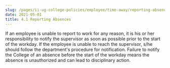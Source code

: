 ```yaml
---
slug: /pages/ii-ug-college-policies/employee/time-away/reporting-absences
date: 2021-05-01
title: 4.1 Reporting Absences
---
```

If an employee is unable to report to work for any reason, it is his or her responsibility to notify the supervisor as soon as possible prior to the start of the workday. If the employee is unable to reach the supervisor, s/he should follow the department's procedure for notification. Failure to notify the College of an absence before the start of the workday means the absence is unauthorized and can lead to disciplinary action.